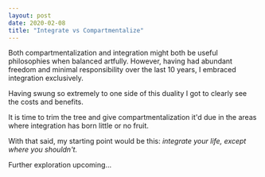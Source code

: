 ```yaml
---
layout: post
date: 2020-02-08
title: "Integrate vs Compartmentalize"
---
```


Both compartmentalization and integration might both be useful philosophies when balanced artfully. However, having had abundant freedom and minimal responsibility over the last 10 years, I embraced integration exclusively.

Having swung so extremely to one side of this duality I got to clearly see the costs and benefits.

It is time to trim the tree and give compartmentalization it'd due in the areas where integration has born little or no fruit.

With that said, my starting point would be this: _integrate your life, except where you shouldn't._

Further exploration upcoming...
